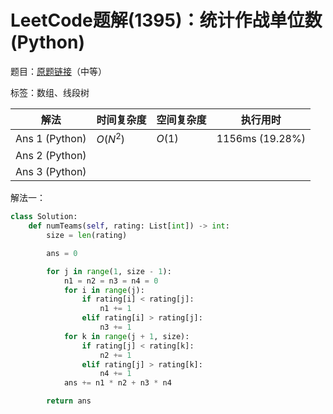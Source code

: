 # LeetCode题解(1395)：统计作战单位数(Python)

题目：[原题链接](https://leetcode-cn.com/problems/count-number-of-teams/)（中等）

标签：数组、线段树

| 解法           | 时间复杂度 | 空间复杂度 | 执行用时        |
| -------------- | ---------- | ---------- | --------------- |
| Ans 1 (Python) | $O(N^2)$   | $O(1)$     | 1156ms (19.28%) |
| Ans 2 (Python) |            |            |                 |
| Ans 3 (Python) |            |            |                 |

解法一：

```python
class Solution:
    def numTeams(self, rating: List[int]) -> int:
        size = len(rating)

        ans = 0

        for j in range(1, size - 1):
            n1 = n2 = n3 = n4 = 0
            for i in range(j):
                if rating[i] < rating[j]:
                    n1 += 1
                elif rating[i] > rating[j]:
                    n3 += 1
            for k in range(j + 1, size):
                if rating[j] < rating[k]:
                    n2 += 1
                elif rating[j] > rating[k]:
                    n4 += 1
            ans += n1 * n2 + n3 * n4

        return ans
```

